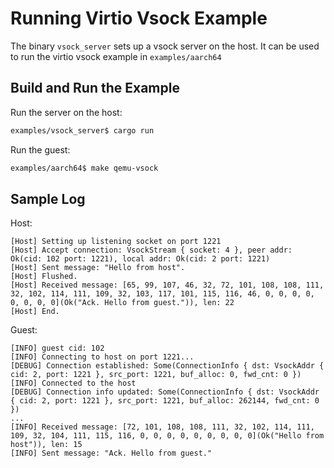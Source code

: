 # Running Virtio Vsock Example

The binary `vsock_server` sets up a vsock server on the host. It can be used to run the virtio vsock example in `examples/aarch64`

## Build and Run the Example

Run the server on the host:
```bash
examples/vsock_server$ cargo run
```

Run the guest:
```bash
examples/aarch64$ make qemu-vsock
```

## Sample Log

Host:
```
[Host] Setting up listening socket on port 1221
[Host] Accept connection: VsockStream { socket: 4 }, peer addr: Ok(cid: 102 port: 1221), local addr: Ok(cid: 2 port: 1221)
[Host] Sent message: "Hello from host".
[Host] Flushed.
[Host] Received message: [65, 99, 107, 46, 32, 72, 101, 108, 108, 111, 32, 102, 114, 111, 109, 32, 103, 117, 101, 115, 116, 46, 0, 0, 0, 0, 0, 0, 0, 0](Ok("Ack. Hello from guest.")), len: 22
[Host] End.
```

Guest:
```
[INFO] guest cid: 102
[INFO] Connecting to host on port 1221...
[DEBUG] Connection established: Some(ConnectionInfo { dst: VsockAddr { cid: 2, port: 1221 }, src_port: 1221, buf_alloc: 0, fwd_cnt: 0 })
[INFO] Connected to the host
[DEBUG] Connection info updated: Some(ConnectionInfo { dst: VsockAddr { cid: 2, port: 1221 }, src_port: 1221, buf_alloc: 262144, fwd_cnt: 0 })
...
[INFO] Received message: [72, 101, 108, 108, 111, 32, 102, 114, 111, 109, 32, 104, 111, 115, 116, 0, 0, 0, 0, 0, 0, 0, 0, 0](Ok("Hello from host")), len: 15
[INFO] Sent message: "Ack. Hello from guest."
```
